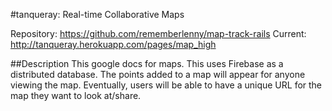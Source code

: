 

#tanqueray: Real-time Collaborative Maps

Repository: https://github.com/rememberlenny/map-track-rails
Current: http://tanqueray.herokuapp.com/pages/map_high


##Description
This google docs for maps. This uses Firebase as a distributed database. The points added to a map will appear for anyone viewing the map. Eventually, users will be able to have a unique URL for the map they want to look at/share.